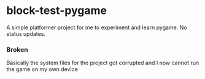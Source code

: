 # block-test-pygame
A simple platformer project for me to experiment and learn pygame. No status updates.

### Broken
Basically the system files for the project got corrupted and I now cannot run the game on my own device 
